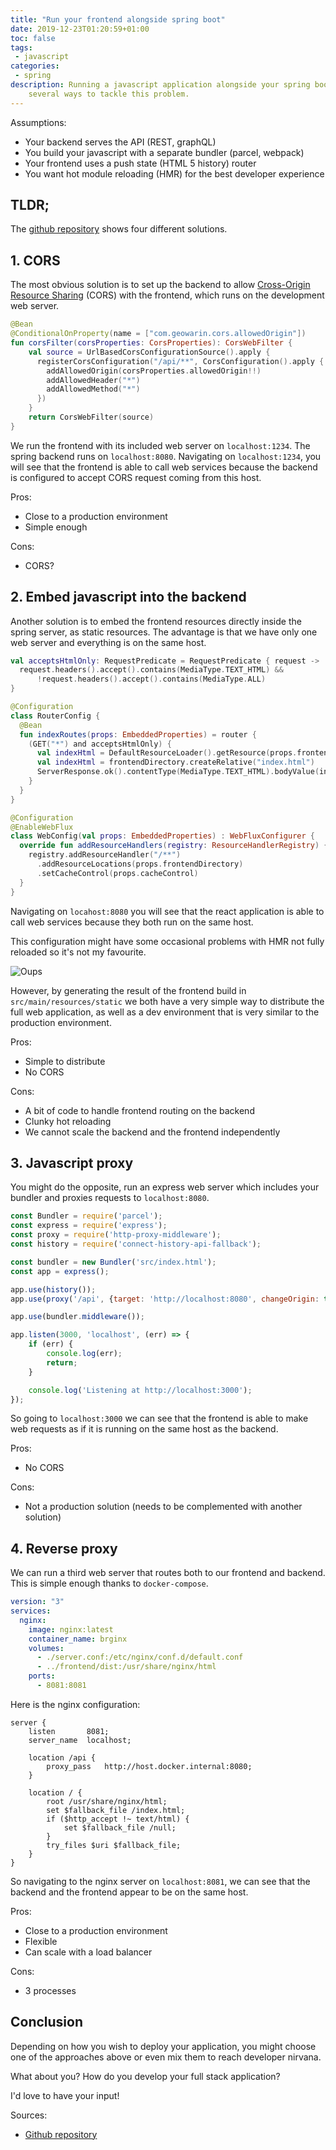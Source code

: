 ```yaml
---
title: "Run your frontend alongside spring boot"
date: 2019-12-23T01:20:59+01:00
toc: false
tags:
 - javascript
categories:
 - spring
description: Running a javascript application alongside your spring boot backend can be bit of a conundrum. Here are
    several ways to tackle this problem.
---
```


Assumptions:

- Your backend serves the API (REST, graphQL)
- You build your javascript with a separate bundler (parcel, webpack)
- Your frontend uses a push state (HTML 5 history) router
- You want hot module reloading (HMR) for the best developer experience

## TLDR;

The [github repository](https://github.com/geowarin/boot-js) shows four different solutions.


## 1. CORS

The most obvious solution is to set up the backend to allow [Cross-Origin Resource Sharing](https://developer.mozilla.org/en-US/docs/Web/HTTP/CORS) (CORS)
with the frontend, which runs on the development web server.

```kotlin
@Bean
@ConditionalOnProperty(name = ["com.geowarin.cors.allowedOrigin"])
fun corsFilter(corsProperties: CorsProperties): CorsWebFilter {
    val source = UrlBasedCorsConfigurationSource().apply {
      registerCorsConfiguration("/api/**", CorsConfiguration().apply {
        addAllowedOrigin(corsProperties.allowedOrigin!!)
        addAllowedHeader("*")
        addAllowedMethod("*")
      })
    }
    return CorsWebFilter(source)
}
```

We run the frontend with its included web server on `localhost:1234`. 
The spring backend runs on `localhost:8080`. 
Navigating on `localhost:1234`, you will see that the frontend is able to call web services because the backend is 
configured to accept CORS request coming from this host.

Pros:
- Close to a production environment
- Simple enough

Cons:
- CORS?


## 2. Embed javascript into the backend

Another solution is to embed the frontend resources directly inside the spring server, as static resources.
The advantage is that we have only one web server and everything is on the same host.

```kotlin
val acceptsHtmlOnly: RequestPredicate = RequestPredicate { request ->
  request.headers().accept().contains(MediaType.TEXT_HTML) &&
      !request.headers().accept().contains(MediaType.ALL)
}

@Configuration
class RouterConfig {
  @Bean
  fun indexRoutes(props: EmbeddedProperties) = router {
    (GET("*") and acceptsHtmlOnly) {
      val indexHtml = DefaultResourceLoader().getResource(props.frontendDirectory)
      val indexHtml = frontendDirectory.createRelative("index.html")
      ServerResponse.ok().contentType(MediaType.TEXT_HTML).bodyValue(indexHtml)
    }
  }
}

@Configuration
@EnableWebFlux
class WebConfig(val props: EmbeddedProperties) : WebFluxConfigurer {
  override fun addResourceHandlers(registry: ResourceHandlerRegistry) {
    registry.addResourceHandler("/**")
      .addResourceLocations(props.frontendDirectory)
      .setCacheControl(props.cacheControl)
  }
}
```

Navigating on `locahost:8080` you will see that the react application is able to call web services because they
both run on the same host.

This configuration might have some occasional problems with HMR not fully reloaded so it's not my favourite.

![Oups](/assets/images/articles/2019-12-23-javascript-framework-with-spring-backend/hmr-errors.png)

However, by generating the result of the frontend build in `src/main/resources/static` we both have a very simple
way to distribute the full web application, as well as a dev environment that is very similar to the production environment.

Pros:
- Simple to distribute
- No CORS 

Cons:
- A bit of code to handle frontend routing on the backend
- Clunky hot reloading
- We cannot scale the backend and the frontend independently

## 3. Javascript proxy

You might do the opposite, run an express web server which includes your bundler and proxies requests to `localhost:8080`.

```javascript
const Bundler = require('parcel');
const express = require('express');
const proxy = require('http-proxy-middleware');
const history = require('connect-history-api-fallback');

const bundler = new Bundler('src/index.html');
const app = express();

app.use(history());
app.use(proxy('/api', {target: 'http://localhost:8080', changeOrigin: true}));

app.use(bundler.middleware());

app.listen(3000, 'localhost', (err) => {
    if (err) {
        console.log(err);
        return;
    }

    console.log('Listening at http://localhost:3000');
});
```

So going to `localhost:3000` we can see that the frontend is able to make web requests as if it is running on the
same host as the backend.

Pros:
- No CORS

Cons:
- Not a production solution (needs to be complemented with another solution)

## 4. Reverse proxy

We can run a third web server that routes both to our frontend and backend. 
This is simple enough thanks to `docker-compose`.

```yaml
version: "3"
services:
  nginx:
    image: nginx:latest
    container_name: brginx
    volumes:
      - ./server.conf:/etc/nginx/conf.d/default.conf
      - ../frontend/dist:/usr/share/nginx/html
    ports:
      - 8081:8081
```

Here is the nginx configuration:

```
server {
    listen       8081;
    server_name  localhost;

    location /api {
        proxy_pass   http://host.docker.internal:8080;
    }

    location / {
        root /usr/share/nginx/html;
        set $fallback_file /index.html;
        if ($http_accept !~ text/html) {
            set $fallback_file /null;
        }
        try_files $uri $fallback_file;
    }
}
```

So navigating to the nginx server on `localhost:8081`, we can see that the backend and the frontend appear to be on the
same host.

Pros:
- Close to a production environment
- Flexible
- Can scale with a load balancer

Cons:
- 3 processes

## Conclusion

Depending on how you wish to deploy your application, you might choose one of the approaches above or even mix them to 
reach developer nirvana.

What about you? How do you develop your full stack application?

I'd love to have your input!  

Sources:
- [Github repository](https://github.com/geowarin/boot-js)
